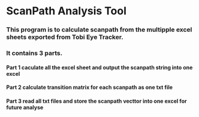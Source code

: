 # ScanPath Analysis Tool
### This program is to calculate scanpath from the multipple excel sheets exported from Tobi Eye Tracker.
### It contains 3 parts. 
#### Part 1 caculate all the excel sheet and output the scanpath string into one excel
#### Part 2 calculate transition matrix for each scanpath as one txt file
#### Part 3 read all txt files and store the scanpath vecttor into one excel for future analyse
